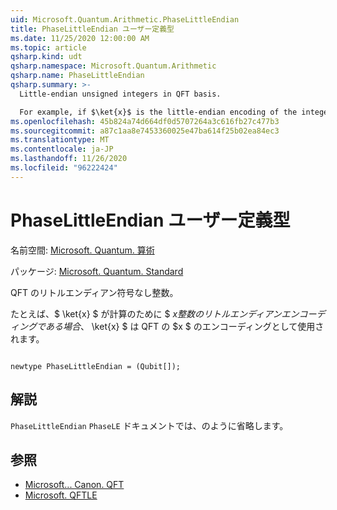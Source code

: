 ```yaml
---
uid: Microsoft.Quantum.Arithmetic.PhaseLittleEndian
title: PhaseLittleEndian ユーザー定義型
ms.date: 11/25/2020 12:00:00 AM
ms.topic: article
qsharp.kind: udt
qsharp.namespace: Microsoft.Quantum.Arithmetic
qsharp.name: PhaseLittleEndian
qsharp.summary: >-
  Little-endian unsigned integers in QFT basis.

  For example, if $\ket{x}$ is the little-endian encoding of the integer $x$ in the computational basis, then $\operatorname{QFTLE} \ket{x}$ is the encoding of $x$ in the QFT basis.
ms.openlocfilehash: 45b824a74d664df0d5707264a3c616fb27c477b3
ms.sourcegitcommit: a87c1aa8e7453360025e47ba614f25b02ea84ec3
ms.translationtype: MT
ms.contentlocale: ja-JP
ms.lasthandoff: 11/26/2020
ms.locfileid: "96222424"
---
```

# <a name="phaselittleendian-user-defined-type"></a>PhaseLittleEndian ユーザー定義型

名前空間: [Microsoft. Quantum. 算術](xref:Microsoft.Quantum.Arithmetic)

パッケージ: [Microsoft. Quantum. Standard](https://nuget.org/packages/Microsoft.Quantum.Standard)


QFT のリトルエンディアン符号なし整数。

たとえば、$ \ket{x} $ が計算のために $ $x 整数のリトルエンディアンエンコーディングである場合、$ \ket{x} $ は QFT の $x $ のエンコーディングとして使用されます。

```qsharp

newtype PhaseLittleEndian = (Qubit[]);
```



## <a name="remarks"></a>解説

`PhaseLittleEndian` `PhaseLE` ドキュメントでは、のように省略します。

## <a name="see-also"></a>参照

- [Microsoft... Canon. QFT](xref:Microsoft.Quantum.Canon.QFT)
- [Microsoft. QFTLE](xref:Microsoft.Quantum.Canon.QFTLE)